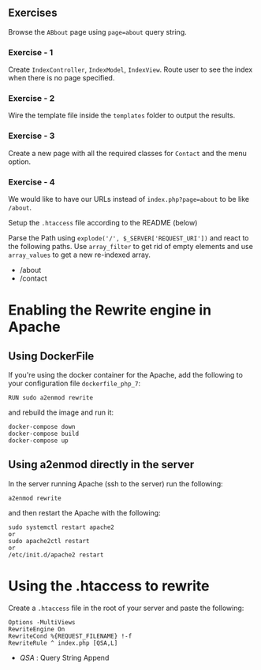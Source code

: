 ## Exercises ##

Browse the `ABbout` page using `page=about` query string.

### Exercise - 1 ###

Create `IndexController`, `IndexModel`, `IndexView`. Route user to see the index when there is no page specified. 

### Exercise - 2 ###

Wire the template file inside the `templates` folder to output the results.

### Exercise - 3 ###

Create a new page with all the required classes for `Contact` and the menu option.

### Exercise - 4 ###

We would like to have our URLs instead of `index.php?page=about` to be like `/about`.

Setup the `.htaccess` file according to the README (below)

Parse the Path using `explode('/', $_SERVER['REQUEST_URI'])` and react to the following paths. Use `array_filter` to get rid of empty elements and use `array_values` to get a new re-indexed array.

- /about
- /contact


# Enabling the Rewrite engine in Apache #

## Using DockerFile ##

If you're using the docker container for the Apache, add the following to your configuration file `dockerfile_php_7`:

```
RUN sudo a2enmod rewrite
```

and rebuild the image and run it:

```
docker-compose down
docker-compose build
docker-compose up
```


## Using a2enmod directly in the server ##

In the server running Apache (ssh to the server) run the following:

```
a2enmod rewrite
```

and then restart the Apache with the following:

```
sudo systemctl restart apache2
or
sudo apache2ctl restart
or
/etc/init.d/apache2 restart
```

# Using the .htaccess to rewrite #

Create a `.htaccess` file in the root of your server and paste the following:

```
Options -MultiViews
RewriteEngine On
RewriteCond %{REQUEST_FILENAME} !-f
RewriteRule ^ index.php [QSA,L]
```

- *QSA* : Query String Append

